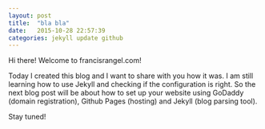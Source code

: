 ```yaml
---
layout: post
title:  "bla bla"
date:   2015-10-28 22:57:39
categories: jekyll update github
---
```

Hi there! Welcome to francisrangel.com!

Today I created this blog and I want to share with you how it was. I am still learning how to use Jekyll and checking if the configuration is right. So the next blog post will be about how to set up your website using GoDaddy (domain registration), Github Pages (hosting) and Jekyll (blog parsing tool).

Stay tuned!
